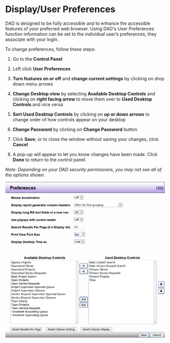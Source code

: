 # Display/User Preferences

DAD is designed to be fully accessible and to enhance the accessible features of your preferred web browser. Using DAD's User Preferences function information can be set to the individual user’s preferences, they associate with your login.  

To change preferences, follow these steps:

1. Go to the **Control Panel**

2. Left click **User Preferences**

3. **Turn features on or off** and **change current settings** by clicking on drop down menu arrows 

4. **Change Desktop view** by selecting **Available Desktop Controls** and clicking on **right facing arrow** to move them over to **Used Desktop Controls** and vice versa 

5. **Sort Used Desktop Controls** by clicking on **up or down arrows** to change order of how controls appear on your desktop 

6. **Change Password** by clicking on **Change Password** button 

7. Click **Save**; or to close the window without saving your changes, click **Cancel** 

8. A pop-up will appear to let you know changes have been made. Click **Done** to return to the control panel.

*Note: Depending on your DAD security permissions, you may not see all of the options shown.*

![DAD preferences](images/preferences.png)